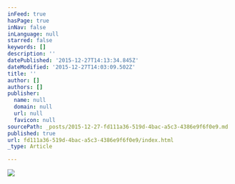 ```yaml
---
inFeed: true
hasPage: true
inNav: false
inLanguage: null
starred: false
keywords: []
description: ''
datePublished: '2015-12-27T14:13:34.845Z'
dateModified: '2015-12-27T14:03:09.502Z'
title: ''
author: []
authors: []
publisher:
  name: null
  domain: null
  url: null
  favicon: null
sourcePath: _posts/2015-12-27-fd111a36-519d-4bac-a5c3-4386e9f6f0e9.md
published: true
url: fd111a36-519d-4bac-a5c3-4386e9f6f0e9/index.html
_type: Article

---
```

![](https://the-grid-user-content.s3-us-west-2.amazonaws.com/ac575b72-b502-4e63-827a-f01de4a28374.jpg)